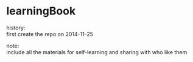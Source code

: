 learningBook
============
history:  
first create the repo on 2014-11-25

note:  
include all the materials for self-learning and sharing with who like them

